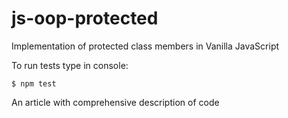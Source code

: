 # js-oop-protected
Implementation of protected class members in Vanilla JavaScript

To run tests type in console:<br/>
````
$ npm test
````

An article with comprehensive description of code

